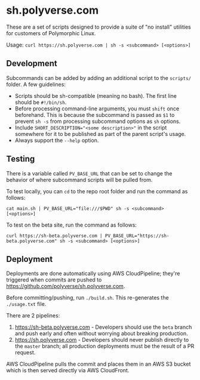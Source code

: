 # sh.polyverse.com

These are a set of scripts designed to provide a suite of "no install" utilities for customers of Polymorphic Linux.

Usage: `curl https://sh.polyverse.com | sh -s <subcommand> [<options>]`

## Development

Subcommands can be added by adding an additional script to the `scripts/` folder. A few guidelines:

* Scripts should be sh-compatible (meaning no bash). The first line should be `#!/bin/sh`.
* Before processing command-line arguments, you must `shift` once beforehand. This is because the subcommand is passed as `$1` to prevent `sh -s` from processing subcommand options as `sh` options.
* Include `SHORT_DESCRIPTION="<some description>"` in the script somewhere for it to be published as part of the parent script's usage.
* Always support the `--help` option.

## Testing

There is a variable called `PV_BASE_URL` that can be set to change the behavior of where subcommand scripts will be pulled from.

To test locally, you can `cd` to the repo root folder and run the command as follows:
```
cat main.sh | PV_BASE_URL="file:///$PWD" sh -s <subcommand> [<options>]
```

To test on the beta site, run the command as follows:
```
curl https://sh-beta.polyverse.com | PV_BASE_URL="https://sh-beta.polyverse.com" sh -s <subcommand> [<options>]
```

## Deployment

Deployments are done automatically using AWS CloudPipeline; they're triggered when commits are pushed to https://github.com/polyverse/sh.polyverse.com.

Before committing/pushing, run `./build.sh`. This re-generates the `./usage.txt` file.

There are 2 pipelines:

1. https://sh-beta.polyverse.com - Developers should use the `beta` branch and push early and often without worrying about breaking production.
2. https://sh.polyverse.com - Developers should never publish directly to the `master` branch; all production deployments must be the result of a PR request.

AWS CloudPipeline pulls the commit and places them in an AWS S3 bucket which is then served directly via AWS CloudFront.

